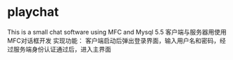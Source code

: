 # playchat
This is a small chat software using MFC and Mysql 5.5
客户端与服务器用使用MFC对话框开发
实现功能：
客户端启动后弹出登录界面，输入用户名和密码，经过服务端身份认证通过后，进入主界面
